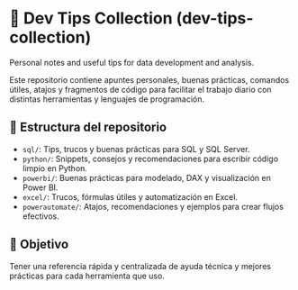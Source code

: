 # 🧠 Dev Tips Collection (dev-tips-collection)
Personal notes and useful tips for data development and analysis.

Este repositorio contiene apuntes personales, buenas prácticas, comandos útiles, atajos y fragmentos de código para facilitar el trabajo diario con distintas herramientas y lenguajes de programación.

## 📂 Estructura del repositorio

- `sql/`: Tips, trucos y buenas prácticas para SQL y SQL Server.
- `python/`: Snippets, consejos y recomendaciones para escribir código limpio en Python.
- `powerbi/`: Buenas prácticas para modelado, DAX y visualización en Power BI.
- `excel/`: Trucos, fórmulas útiles y automatización en Excel.
- `powerautomate/`: Atajos, recomendaciones y ejemplos para crear flujos efectivos.

## 📌 Objetivo

Tener una referencia rápida y centralizada de ayuda técnica y mejores prácticas para cada herramienta que uso.
